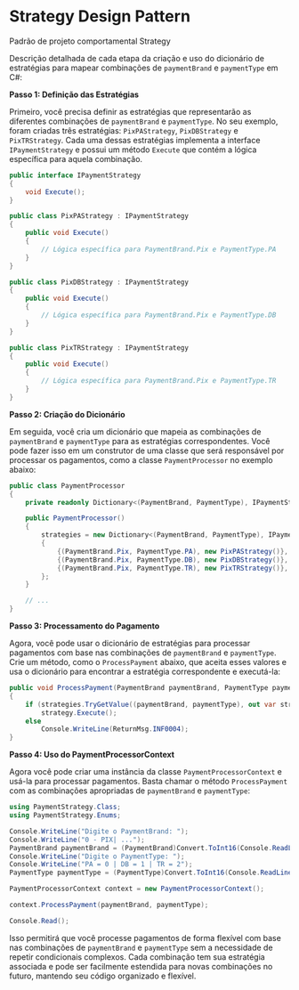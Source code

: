 # Strategy Design Pattern
Padrão de projeto comportamental Strategy 

Descrição detalhada de cada etapa da criação e uso do dicionário de estratégias para mapear combinações de `paymentBrand` e `paymentType` em C#:

**Passo 1: Definição das Estratégias**

Primeiro, você precisa definir as estratégias que representarão as diferentes combinações de `paymentBrand` e `paymentType`. No seu exemplo, foram criadas três estratégias: `PixPAStrategy`, `PixDBStrategy` e `PixTRStrategy`. Cada uma dessas estratégias implementa a interface `IPaymentStrategy` e possui um método `Execute` que contém a lógica específica para aquela combinação.

```csharp
public interface IPaymentStrategy
{
    void Execute();
}

public class PixPAStrategy : IPaymentStrategy
{
    public void Execute()
    {
        // Lógica específica para PaymentBrand.Pix e PaymentType.PA
    }
}

public class PixDBStrategy : IPaymentStrategy
{
    public void Execute()
    {
        // Lógica específica para PaymentBrand.Pix e PaymentType.DB
    }
}

public class PixTRStrategy : IPaymentStrategy
{
    public void Execute()
    {
        // Lógica específica para PaymentBrand.Pix e PaymentType.TR
    }
}
```

**Passo 2: Criação do Dicionário**

Em seguida, você cria um dicionário que mapeia as combinações de `paymentBrand` e `paymentType` para as estratégias correspondentes. Você pode fazer isso em um construtor de uma classe que será responsável por processar os pagamentos, como a classe `PaymentProcessor` no exemplo abaixo:

```csharp
public class PaymentProcessor
{
    private readonly Dictionary<(PaymentBrand, PaymentType), IPaymentStrategy> strategies;

    public PaymentProcessor()
    {
        strategies = new Dictionary<(PaymentBrand, PaymentType), IPaymentStrategy>
        {
            {(PaymentBrand.Pix, PaymentType.PA), new PixPAStrategy()},
            {(PaymentBrand.Pix, PaymentType.DB), new PixDBStrategy()},
            {(PaymentBrand.Pix, PaymentType.TR), new PixTRStrategy()},
        };
    }

    // ...
}
```

**Passo 3: Processamento do Pagamento**

Agora, você pode usar o dicionário de estratégias para processar pagamentos com base nas combinações de `paymentBrand` e `paymentType`. Crie um método, como o `ProcessPayment` abaixo, que aceita esses valores e usa o dicionário para encontrar a estratégia correspondente e executá-la:

```csharp
public void ProcessPayment(PaymentBrand paymentBrand, PaymentType paymentType)
{
    if (strategies.TryGetValue((paymentBrand, paymentType), out var strategy))
        strategy.Execute();
    else
        Console.WriteLine(ReturnMsg.INF0004);
}
```

**Passo 4: Uso do PaymentProcessorContext**

Agora você pode criar uma instância da classe `PaymentProcessorContext` e usá-la para processar pagamentos. Basta chamar o método `ProcessPayment` com as combinações apropriadas de `paymentBrand` e `paymentType`:

```csharp
using PaymentStrategy.Class;
using PaymentStrategy.Enums;

Console.WriteLine("Digite o PaymentBrand: ");
Console.WriteLine("0 - PIX| ...");
PaymentBrand paymentBrand = (PaymentBrand)Convert.ToInt16(Console.ReadLine());
Console.WriteLine("Digite o PaymentType: ");
Console.WriteLine("PA = 0 | DB = 1 | TR = 2");
PaymentType paymentType = (PaymentType)Convert.ToInt16(Console.ReadLine());

PaymentProcessorContext context = new PaymentProcessorContext();

context.ProcessPayment(paymentBrand, paymentType);

Console.Read();
```

Isso permitirá que você processe pagamentos de forma flexível com base nas combinações de `paymentBrand` e `paymentType` sem a necessidade de repetir condicionais complexos. Cada combinação tem sua estratégia associada e pode ser facilmente estendida para novas combinações no futuro, mantendo seu código organizado e flexível.
